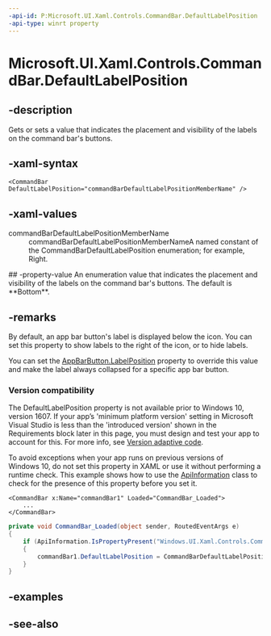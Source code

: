 ```yaml
---
-api-id: P:Microsoft.UI.Xaml.Controls.CommandBar.DefaultLabelPosition
-api-type: winrt property
---
```


<!-- Property syntax
public Windows.UI.Xaml.Controls.CommandBarDefaultLabelPosition DefaultLabelPosition { get;  set; }
-->

# Microsoft.UI.Xaml.Controls.CommandBar.DefaultLabelPosition

## -description
Gets or sets a value that indicates the placement and visibility of the labels on the command bar's buttons.

## -xaml-syntax
```xaml
<CommandBar DefaultLabelPosition="commandBarDefaultLabelPositionMemberName" />
```


## -xaml-values
<dl><dt>commandBarDefaultLabelPositionMemberName</dt><dd>commandBarDefaultLabelPositionMemberNameA named constant of the CommandBarDefaultLabelPosition enumeration; for example, Right.</dd>
</dl>
## -property-value
An enumeration value that indicates the placement and visibility of the labels on the command bar's buttons. The default is **Bottom**.

## -remarks
By default, an app bar button's label is displayed below the icon. You can set this property to show labels to the right of the icon, or to hide labels.

You can set the [AppBarButton.LabelPosition](appbarbutton_labelposition.md) property to override this value and make the label always collapsed for a specific app bar button.

### Version compatibility

The DefaultLabelPosition property is not available prior to Windows 10, version 1607. If your app’s 'minimum platform version' setting in Microsoft Visual Studio is less than the 'introduced version' shown in the Requirements block later in this page, you must design and test your app to account for this. For more info, see [Version adaptive code](/windows/uwp/debug-test-perf/version-adaptive-code).

To avoid exceptions when your app runs on previous versions of Windows 10, do not set this property in XAML or use it without performing a runtime check. This example shows how to use the [ApiInformation](/uwp/api/windows.foundation.metadata.apiinformation) class to check for the presence of this property before you set it.

```xaml
<CommandBar x:Name="commandBar1" Loaded="CommandBar_Loaded">
    ...
</CommandBar>
```

```csharp
private void CommandBar_Loaded(object sender, RoutedEventArgs e)
{
    if (ApiInformation.IsPropertyPresent("Windows.UI.Xaml.Controls.CommandBar", "DefaultLabelPosition"))
    {
        commandBar1.DefaultLabelPosition = CommandBarDefaultLabelPosition.Right;
    }
}

```



## -examples

## -see-also
